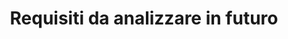 ---
layout: post
title:  "Requisiti da analizzare in futuro"
categories: descrizione-generale
descrizione:
  Una volta inquadrato il prodotto che verrà sviluppato, alcuni requisiti possono essere individuati ma l’approfondimento posticipato per il futuro. È auspicabile determinare almeno con approssimazione i tempi e le persone che verranno coinvolte.
---